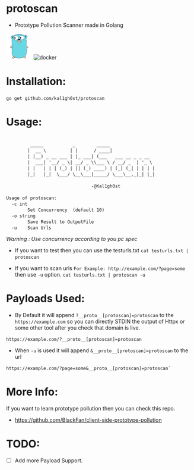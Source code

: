 # protoscan
* Prototype Pollution Scanner made in Golang
<p align="left">
    <img src="https://raw.githubusercontent.com/devicons/devicon/master/icons/go/go-original.svg" alt="go" width="70" height="70"/>
    <img src="https://cdn.jsdelivr.net/gh/devicons/devicon/icons/docker/docker-original-wordmark.svg" alt="docker" width="70" height="70"/>
    </p>

# Installation:

`go get github.com/kal1gh0st/protoscan`

# Usage:
```

         _____           _        _____                 
        |  __ \         | |      / ____|                
        | |__) _ __ ___ | |_ ___| (___   ___ __ _ _ __  
        |  ___| '__/ _ \| __/ _ \\___ \ / __/ _  | '_ \ 
        | |   | | | (_) | || (_) ____) | (_| (_| | | | |
        |_|   |_|  \___/ \__\___|_____/ \___\__,_|_| |_|

                                -@Kal1gh0st

Usage of protoscan:
  -c int
        Set Concurrency  (default 10)
  -o string
        Save Result to OutputFile
  -u    Scan Urls 
```
*Warning : Use concurrency according to you pc spec* 
* If you want to test then you can use the testurls.txt
`cat testurls.txt | protoscan`

* If you want to scan urls `For Example: http://example.com/?page=some` then use `-u` option.
`cat testurls.txt | protoscan -u`

# Payloads Used:
* By Default it will append `?__proto__[protoscan]=protoscan` to the `https://example.com` so you can directly STDIN the output of Httpx or some other tool after you check that domain is live.
```
https://example.com/?__proto__[protoscan]=protoscan
```
* When `-u` is used it will append `&__proto__[protoscan]=protoscan` to the url 
```
https://example.com/?page=some&__proto__[protoscan]=protoscan`
```

# More Info:
If you want to learn prototype pollution then you can check this repo.
- https://github.com/BlackFan/client-side-prototype-pollution

# TODO:
- [ ] Add more Payload Support. 
